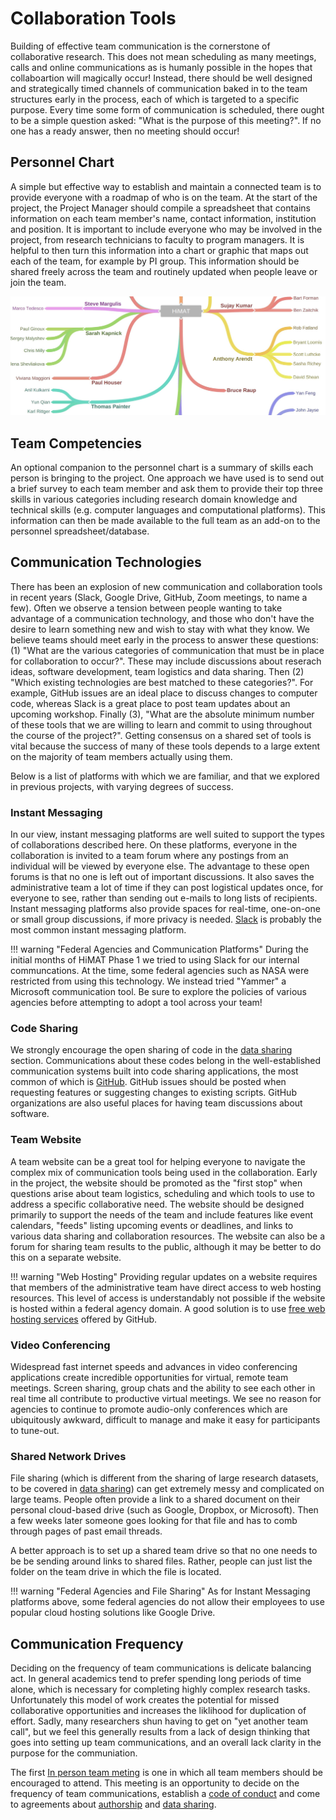 # Collaboration Tools

Building of effective team communication is the cornerstone of collaborative research. This does not mean scheduling as many meetings, calls and online communications as is humanly possible in the hopes that collaboartion will magically occur! Instead, there should be well designed and strategically timed channels of communication baked in to the team structures early in the process, each of which is targeted to a specific purpose. Every time some form of communication is scheduled, there ought to be a simple question asked: "What is the purpose of this meeting?". If no one has a ready answer, then no meeting should occur!

## Personnel Chart

A simple but effective way to establish and maintain a connected team is to provide everyone with a roadmap of who is on the team. At the start of the project, the Project Manager should compile a spreadsheet that contains information on each team member's name, contact information, institution and position. It is important to include everyone who may be involved in the project, from research technicians to faculty to program managers. It is helpful to then turn this information into a chart or graphic that maps out each of the team, for example by PI group. This information should be shared freely across the team and routinely updated when people leave or join the team.

![teamMap](images/teamMap.jpg)

## Team Competencies

An optional companion to the personnel chart is a summary of skills each person is bringing to the project. One approach we have used is to send out a brief survey to each team member and ask them to provide their top three skills in various categories including research domain knowledge and technical skills (e.g. computer languages and computational platforms). This information can then be made available to the full team as an add-on to the personnel spreadsheet/database.

## Communication Technologies

There has been an explosion of new communication and collaboration tools in recent years (Slack, Google Drive, GitHub, Zoom meetings, to name a few). Often we observe a tension between people wanting to take advantage of a communication technology, and those who don't have the desire to learn something new and wish to stay with what they know. We believe teams should meet early in the process to answer these questions: (1) "What are the various categories of communication that must be in place for collaboration to occur?". These may include discussions about reserach ideas, software development, team logistics and data sharing. Then (2) "Which existing technologies are best matched to these categories?". For example, GitHub issues are an ideal place to discuss changes to computer code, whereas Slack is a great place to post team updates about an upcoming workshop. Finally (3), "What are the absolute minimum number of these tools that we are willing to learn and commit to using throughout the course of the project?". Getting consensus on a shared set of tools is vital because the success of many of these tools depends to a large extent on the majority of team members actually using them.

Below is a list of platforms with which we are familiar, and that we explored in previous projects, with varying degrees of success.

### Instant Messaging 

In our view, instant messaging platforms are well suited to support the types of collaborations described here. On these platforms, everyone in the collaboration is invited to a team forum where any postings from an individual will be viewed by everyone else. The advantage to these open forums is that no one is left out of important discussions. It also saves the administrative team a lot of time if they can post logistical updates once, for everyone to see, rather than sending out e-mails to long lists of recipients. Instant messaging platforms also provide spaces for real-time, one-on-one or small group discussions, if more privacy is needed. [Slack](https://slack.com) is probably the most common instant messaging platform. 

!!! warning "Federal Agencies and Communication Platforms"
    During the initial months of HiMAT Phase 1 we tried to using Slack for our internal communcations. At the time, some federal agencies such as NASA were restricted from using this technology. We instead tried "Yammer" a Microsoft communication tool. Be sure to explore the policies of various agencies before attempting to adopt a tool across your team!

### Code Sharing

We strongly encourage the open sharing of code in the [data sharing](data.md) section. Communications about these codes belong in the well-established communication systems built into code sharing applications, the most common of which is [GitHub](https://github.com). GitHub issues should be posted when requesting features or suggesting changes to existing scripts. GitHub organizations are also useful places for having team discussions about software.

### Team Website

A team website can be a great tool for helping everyone to navigate the complex mix of communication tools being used in the collaboration. Early in the project, the website should be promoted as the "first stop" when questions arise about team logistics, scheduling and which tools to use to address a specific collaborative need. The website should be designed primarily to support the needs of the team and include features like event calendars, "feeds" listing upcoming events or deadlines, and links to various data sharing and collaboration resources. The website can also be a forum for sharing team results to the public, although it may be better to do this on a separate website.

!!! warning "Web Hosting"
    Providing regular updates on a website requires that members of the administrative team have direct access to web hosting resources. This level of access is understandably not possible if the website is hosted within a federal agency domain. A good solution is to use [free web hosting services](https://pages.github.com/) offered by GitHub.

### Video Conferencing

Widespread fast internet speeds and advances in video conferencing applications create incredible opportunities for virtual, remote team meetings. Screen sharing, group chats and the ability to see each other in real time all contribute to productive virtual meetings. We see no reason for agencies to continue to promote audio-only conferences which are ubiquitously awkward, difficult to manage and make it easy for participants to tune-out. 

### Shared Network Drives

File sharing (which is different from the sharing of large research datasets, to be covered in [data sharing](data.md)) can get extremely messy and complicated on large teams. People often provide a link to a shared document on their personal cloud-based drive (such as Google, Dropbox, or Microsoft). Then a few weeks later someone goes looking for that file and has to comb through pages of past email threads. 

A better approach is to set up a shared team drive so that no one needs to be be sending around links to shared files. Rather, people can just list the folder on the team drive in which the file is located. 

!!! warning "Federal Agencies and File Sharing"
    As for Instant Messaging platforms above, some federal agencies do not allow their employees to use popular cloud hosting solutions like Google Drive. 

## Communication Frequency

Deciding on the frequency of team communications is delicate balancing act. In general academics tend to prefer spending long periods of time alone, which is necessary for completing highly complex research tasks. Unfortunately this model of work creates the potential for missed collaborative opportunities and increases the liklihood for duplication of effort. Sadly, many researchers shun having to get on "yet another team call", but we feel this generally results from a lack of design thinking that goes into setting up team communications, and an overall lack clarity in the purpose for the communiation. 

The first [In person team meting](InPersonMeetings.md) is one in which all team members should be encouraged to attend. This meeting is an opportunity to decide on the frequency of team communications, establish a [code of conduct](conduct.md) and come to agreements about [authorship](authorship.md) and [data sharing](data.md).